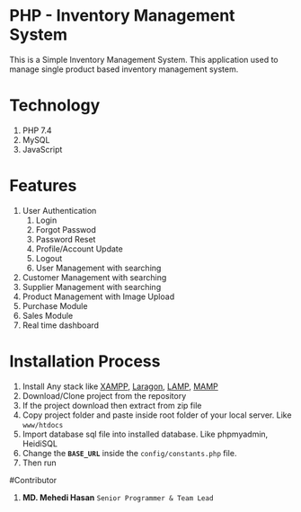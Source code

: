 # PHP - Inventory Management System
This is a Simple Inventory Management System. This application used to manage single product based inventory management system. 

# Technology
1. PHP 7.4
2. MySQL
3. JavaScript

# Features
 1. User Authentication
    1. Login
    2. Forgot Passwod
    3. Password Reset
    4. Profile/Account Update
    5. Logout
    6. User Management with searching
2. Customer Management with searching
3. Supplier Management with searching
4. Product Management with Image Upload
5. Purchase Module
6. Sales Module
7. Real time dashboard 

# Installation Process

1. Install Any stack like [XAMPP](https://www.apachefriends.org/download.html), [Laragon](https://laragon.org/download/index.html), [LAMP](https://www.digitalocean.com/community/tutorials/how-to-install-linux-apache-mysql-php-lamp-stack-on-ubuntu-22-04), [MAMP](https://www.mamp.info/en/downloads/)
2. Download/Clone project from the repository
3. If the project download then extract from zip file
4. Copy project folder and paste inside root folder of your local server. Like `www/htdocs`
5. Import database sql file into installed database. Like phpmyadmin, HeidiSQL
6. Change the **`BASE_URL`** inside the `config/constants.php` file. 
7. Then run

#Contributor
1. **MD. Mehedi Hasan**  `Senior Programmer & Team Lead`
